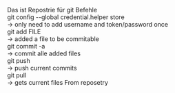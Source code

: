 Das ist Repostrie für git Befehle  
git config --global credential.helper store  
-> only need to add username and token/password once  
git add FILE  
-> added a file to be commitable  
git commit -a  
-> commit alle added files  
git push  
-> push current commits  
git pull  
-> gets current files From reposetry
